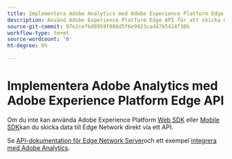 ```yaml
---
title: Implementera Adobe Analytics med Adobe Experience Platform Edge API
description: Använd Adobe Experience Platform Edge API för att skicka data till Adobe Analytics.
source-git-commit: 97e2cefbd8959f088d5f6e9923cad47b5414f38b
workflow-type: tm+mt
source-wordcount: '0'
ht-degree: 0%

---
```


# Implementera Adobe Analytics med Adobe Experience Platform Edge API

Om du inte kan använda Adobe Experience Platform [Web SDK](../web-sdk/overview.md) eller [Mobile SDK](../mobile-sdk/overview.md)kan du skicka data till Edge Network direkt via ett API.

Se [API-dokumentation för Edge Network Server](https://experienceleague.adobe.com/docs/experience-platform/edge-network-server-api/overview.html)och ett exempel [integrera med Adobe Analytics](https://experienceleague.adobe.com/docs/experience-platform/edge-network-server-api/interacting-other-adobe-solutions/interacting-adobe-analytics.html).
